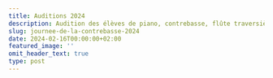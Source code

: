 ```yaml
---
title: Auditions 2024
description: Audition des élèves de piano, contrebasse, flûte traversière et trompette.
slug: journee-de-la-contrebasse-2024
date: 2024-02-16T00:00:00+02:00
featured_image: ''
omit_header_text: true
type: post
---
```

